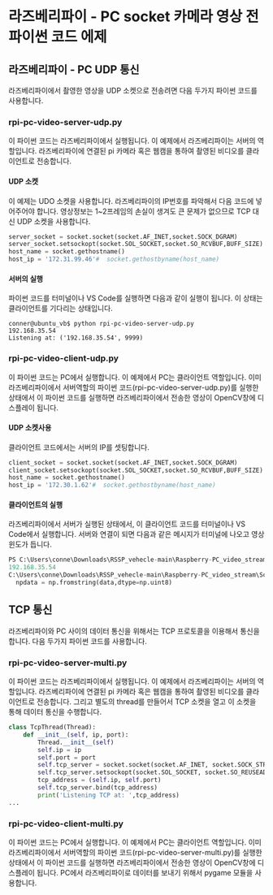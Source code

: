 # 라즈베리파이 - PC socket 카메라 영상 전 파이썬 코드 에제 
## 라즈베리파이 - PC UDP 통신
라즈베리파이에서 촬영한 영상을 UDP 소켓으로 전송려면 다음 두가지 파이썬 코드를 사용합니다.

### rpi-pc-video-server-udp.py
이 파이썬 코드는 라즈베리파이에서 실행됩니다. 이 예제에서 라즈베리파이는 서버의 역할입니다.
라즈베리파이에 연결된 pi 카메라 혹은 웹캠을 통하여 촬영된 비디오를 클라이언트로 전송합니다. 

#### UDP 소켓 
이 예제는 UDO 소켓을 사용합니다. 라즈베리파이의 IP번호를 파악해서 다음 코드에 넣어주어야 합니다. 
영상정보는 1~2프레임의 손실이 생겨도 큰 문제가 없으므로 TCP 대신 UDP 소켓을 사용합니다.  

```python
server_socket = socket.socket(socket.AF_INET,socket.SOCK_DGRAM)
server_socket.setsockopt(socket.SOL_SOCKET,socket.SO_RCVBUF,BUFF_SIZE)
host_name = socket.gethostname()
host_ip = '172.31.99.46'#  socket.gethostbyname(host_name)
```
#### 서버의 실행 
파이썬 코드를 터미널이나 VS Code를 실행하면 다음과 같이 실행이 됩니다. 이 상태는 클라이언트를 기다리는 상태입니다. 

```
conner@ubuntu_vb$ python rpi-pc-video-server-udp.py
192.168.35.54
Listening at: ('192.168.35.54', 9999)
```

### rpi-pc-video-client-udp.py
이 파이썬 코드는 PC에서 실행합니다. 이 예제에서 PC는 클라이언트 역할입니다. 
이미 라즈베리파이에서 서버역할의 파이썬 코드(rpi-pc-video-server-udp.py)를 실행한 상태에서 이 파이썬 코드를 실행하면 
라즈베리파이에서 전송한 영상이 OpenCV창에 디스플레이 됩니다. 

#### UDP 소켓사용 
클라이언트 코드에서는 서버의 IP를 셋팅합니다. 
```python
client_socket = socket.socket(socket.AF_INET,socket.SOCK_DGRAM)
client_socket.setsockopt(socket.SOL_SOCKET,socket.SO_RCVBUF,BUFF_SIZE)
host_name = socket.gethostname()
host_ip = '172.30.1.62'#  socket.gethostbyname(host_name)
```

#### 클라이언트의 실행 
라즈베리파이에서 서버가 실행된 상태에서, 이 클라이언트 코드를 터미널이나 VS Code에서 실행합니다. 
서버와 연결이 되면 다음과 같은 메시지가 터미널에 나오고 영상윈도가 듭니다. 

```python
PS C:\Users\conne\Downloads\RSSP_vehecle-main\Raspberry-PC_video_stream\Socket python .\rpi-pc-video-client-udp.py
192.168.35.54
C:\Users\conne\Downloads\RSSP_vehecle-main\Raspberry-PC_video_stream\Socket\rpi-pc-video-client-udp.py:21: DeprecationWarning: The binary mode of fromstring is deprecated, as it behaves surprisingly on unicode inputs. Use frombuffer instead
  npdata = np.fromstring(data,dtype=np.uint8)
```

## TCP 통신 
라즈베리파이와 PC 사이의 데이터 통신을 위해서는 TCP 프로토콜을 이용해서 통신을 합니다. 
다음 두가지 파이썬 코드를 사용합니다. 

### rpi-pc-video-server-multi.py
이 파이썬 코드는 라즈베리파이에서 실행됩니다. 이 예제에서 라즈베리파이는 서버의 역할입니다.
라즈베리파이에 연결된 pi 카메라 혹은 웹캠을 통하여 촬영된 비디오를 클라이언트로 전송합니다. 
그리고 별도의 thread를 만들어서 TCP 소켓을 열고 이 소켓을 통해 데이터 통신을 수행합니다. 

```python
class TcpThread(Thread):
    def __init__(self, ip, port):
        Thread.__init__(self)
        self.ip = ip
        self.port = port
        self.tcp_server = socket.socket(socket.AF_INET, socket.SOCK_STREAM)
        self.tcp_server.setsockopt(socket.SOL_SOCKET, socket.SO_REUSEADDR, 1)
        tcp_address = (self.ip, self.port)
        self.tcp_server.bind(tcp_address) 
        print('Listening TCP at: ',tcp_address)
...
```

### rpi-pc-video-client-multi.py
이 파이썬 코드는 PC에서 실행합니다. 이 예제에서 PC는 클라이언트 역할입니다. 
이미 라즈베리파이에서 서버역할의 파이썬 코드(rpi-pc-video-server-multi.py)를 실행한 상태에서 이 파이썬 코드를 실행하면 
라즈베리파이에서 전송한 영상이 OpenCV창에 디스플레이 됩니다. 
PC에서 라즈베리파이로 데이터를 보내기 위해서 pygame 모듈을 사용합니다. 
